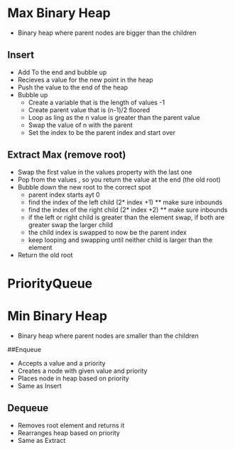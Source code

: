 # Max Binary Heap

- Binary heap where parent nodes are bigger than the children

## Insert

- Add To the end and bubble up
- Recieves a value for the new point in the heap
- Push the value to the end of the heap
- Bubble up
  - Create a variable that is the length of values -1
  - Create parent value that is (n-1)/2 floored
  - Loop as ling as the n value is greater than the parent value
  - Swap the value of n with the parent
  - Set the index to be the parent index and start over

## Extract Max (remove root)

- Swap the first value in the values property with the last one
- Pop from the values , so you return the value at the end (the old root)
- Bubble down the new root to the correct spot
  - parent index starts ayt 0
  - find the index of the left child (2\* index +1) \*\* make sure inbounds
  - find the index of the right child (2\* index +2) \*\* make sure inbounds
  - if the left or right child is greater than the element swap, if both are greater swap the larger child
  - the child index is swapped to now be the parent index
  - keep looping and swapping until neither child is larger than the element
- Return the old root

# PriorityQueue

# Min Binary Heap

- Binary heap where parent nodes are smaller than the children

##Enqueue

- Accepts a value and a priority
- Creates a node with given value and priority
- Places node in heap based on priority
- Same as Insert

## Dequeue

- Removes root element and returns it
- Rearranges heap based on priority
- Same as Extract
